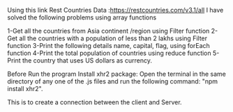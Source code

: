 Using this link Rest Countries Data :https://restcountries.com/v3.1/all I have solved the following problems using array functions

1-Get all the countries from Asia continent /region using Filter function
2-Get all the countries with a population of less than 2 lakhs using Filter function
3-Print the following details name, capital, flag, using forEach function
4-Print the total population of countries using reduce function
5-Print the country that uses US dollars as currency.

 Before Run the program Install xhr2 package:
                              Open the terminal in the same directory of any one of the .js files and run the following command:
 "npm install xhr2".
  
  This is to create a connection between the client and Server.
